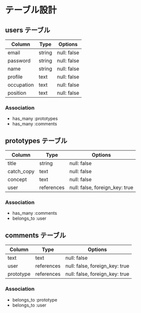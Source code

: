 # テーブル設計

## users テーブル

| Column      | Type    | Options      |
| ------------|---------|--------------|
| email       | string  | null: false  |
| password    | string  | null: false  |
| name        | string  | null: false  |
| profile     | text    | null: false  |
| occupation  | text    | null: false  |
| position    | text    | null: false  |

### Association

- has_many :prototypes
- has_many :comments


## prototypes テーブル
| Column       | Type       | Options                        |
| ------------ | ---------- | ------------------------------ |
| title        | string     | null: false                    | 
| catch_copy   | text       | null: false                    |
| concept      | text       | null: false                    |
| user         | references | null: false, foreign_key: true |

### Association

- has_many :comments
- belongs_to :user


## comments テーブル

| Column       | Type       | Options                        |
| ------------ | ---------- | ------------------------------ |
| text         | text       | null: false                    | 
| user         | references | null: false, foreign_key: true |
| prototype    | references | null: false, foreign_key: true |

### Association

- belongs_to :prototype
- belongs_to :user

